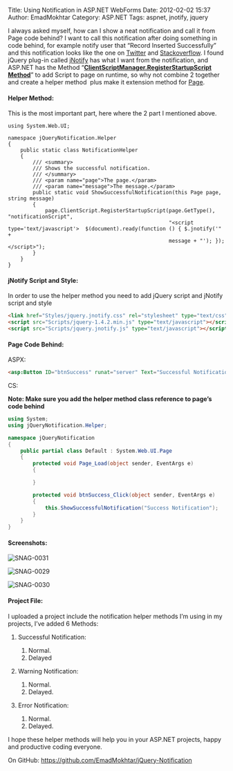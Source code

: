 Title: Using Notification in ASP.NET WebForms
Date: 2012-02-02 15:37
Author: EmadMokhtar
Category: ASP.NET
Tags: aspnet, jnotify, jquery

I always asked myself, how can I show a neat notification and call it
from Page code behind? I want to call this notification after doing
something in code behind, for example notify user that “Record Inserted
Successfully” and this notification looks like the one on
[Twitter](http://twitter.com/) and
[Stackoverflow](http://stackoverflow.com/). I found jQuery plug-in
called [jNotify](http://www.givainc.com/labs/jnotify_jquery_plugin.htm)
has what I want from the notification, and ASP.NET has the Method
“**[ClientScriptManager.RegisterStartupScript
Method](http://msdn.microsoft.com/en-us/library/asz8zsxy.aspx)**” to add
Script to page on runtime, so why not combine 2 together and create a
helper method  plus make it extension method for
[Page](http://msdn.microsoft.com/en-us/library/system.web.ui.page.aspx).

#### Helper Method:

This is the most important part, here where the 2 part I mentioned
above.

``` charp
using System.Web.UI;

namespace jQueryNotification.Helper
{
    public static class NotificationHelper
    {
        /// <summary>
        /// Shows the successful notification.
        /// </summary>
        /// <param name="page">The page.</param>
        /// <param name="message">The message.</param>
        public static void ShowSuccessfulNotification(this Page page, string message)
        {
            page.ClientScript.RegisterStartupScript(page.GetType(), "notificationScript",
                                                    "<script type='text/javascript'>  $(document).ready(function () { $.jnotify('" +
                                                    message + "'); });</script>");
        }
    }
}
```

#### jNotify Script and Style:

In order to use the helper method you need to add jQuery script and
jNotify script and style

``` html
<link href="Styles/jquery.jnotify.css" rel="stylesheet" type="text/css" />
<script src="Scripts/jquery-1.4.2.min.js" type="text/javascript"></script>
<script src="Scripts/jquery.jnotify.js" type="text/javascript"></script>
```

#### Page Code Behind:

ASPX:

``` html
<asp:Button ID="btnSuccess" runat="server" Text="Successful Notification" onclick="btnSuccess_Click" />
```

CS:

**Note: Make sure you add the helper method class reference to page’s
code behind**

``` csharp
using System;
using jQueryNotification.Helper;

namespace jQueryNotification
{
    public partial class Default : System.Web.UI.Page
    {
        protected void Page_Load(object sender, EventArgs e)
        {

        }

        protected void btnSuccess_Click(object sender, EventArgs e)
        {
            this.ShowSuccessfulNotification("Success Notification");
        }
    }
}
```

#### Screenshots:

![SNAG-0031]({static}/images/SNAG-0031.png)

![SNAG-0029]({static}/images/SNAG-0029.png)

![SNAG-0030]({static}/images/SNAG-0030.png)

#### Project File:

I uploaded a project include the notification helper methods I’m using
in my projects, I’ve added 6 Methods:

1.  Successful Notification:
    1.  Normal.
    2.  Delayed

2.  Warning Notification:
    1.  Normal.
    2.  Delayed.

3.  Error Notification:
    1.  Normal.
    2.  Delayed.

I hope these helper methods will help you in your ASP.NET projects,
happy and productive coding everyone.

On GitHub: <https://github.com/EmadMokhtar/jQuery-Notification>
